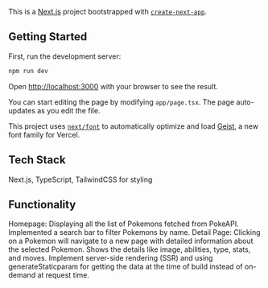 This is a [Next.js](https://nextjs.org) project bootstrapped with [`create-next-app`](https://nextjs.org/docs/app/api-reference/cli/create-next-app).

## Getting Started

First, run the development server:

```bash
npm run dev
```

Open [http://localhost:3000](http://localhost:3000) with your browser to see the result.

You can start editing the page by modifying `app/page.tsx`. The page auto-updates as you edit the file.

This project uses [`next/font`](https://nextjs.org/docs/app/building-your-application/optimizing/fonts) to automatically optimize and load [Geist](https://vercel.com/font), a new font family for Vercel.

## Tech Stack

Next.js, TypeScript, TailwindCSS for styling

## Functionality

Homepage: Displaying all the list of Pokemons fetched from PokeAPI. Implemented a search bar to filter Pokemons by name.
Detail Page: Clicking on a Pokemon will navigate to a new page with detailed information about the selected Pokemon.
Shows the details like image, abilities, type, stats, and moves.
Implement server-side rendering (SSR) and using generateStaticparam for getting the data at the time of build instead of on-demand at request time.

